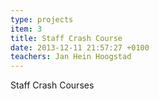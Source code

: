 ```yaml
---
type: projects
item: 3
title: Staff Crash Course
date: 2013-12-11 21:57:27 +0100
teachers: Jan Hein Hoogstad
---
```

Staff Crash Courses